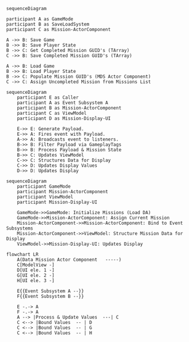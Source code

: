 ﻿```mermaid
sequenceDiagram
    
participant A as GameMode
participant B as SaveLoadSystem
participant C as Mission-ActorComponent

A ->> B: Save Game
B ->> B: Save Player State
B ->> C: Get Completed Mission GUID's (TArray)
C ->> B: Save Completed Mission GUID's (TArray)

A ->> B: Load Game
B ->> B: Load Player State
B ->> C: Populate Mission GUID's (MDS Actor Component)
C ->> C: Assign Uncompleted Mission from Missions List
```
```mermaid
sequenceDiagram
    participant E as Caller
    participant A as Event Subsystem A
    participant B as Mission-ActorComponent
    participant C as ViewModel
    participant D as Mission-Display-UI
    
    E->> E: Generate Payload.
    E->> A: Fires event with Payload.
    A->> A: Broadcasts event to listeners.
    B->> B: Filter Payload via GameplayTags
    B->> B: Process Payload & Mission State
    B->> C: Updates ViewModel
    C->> C: Structures Data for Display
    C->> D: Updates Display Values
    D->> D: Updates Display

```

```mermaid
sequenceDiagram
    participant GameMode
    participant Mission-ActorComponent
    participant ViewModel
    participant Mission-Display-UI
    
    GameMode->>GameMode: Initialize Missions (Load DA)
    GameMode->>Mission-ActorComponent: Assign Current Mission
    Mission-ActorComponent->>Mission-ActorComponent: Bind to Event Subsystems
    Mission-ActorComponent->>ViewModel: Structure Mission Data for Display
    ViewModel->>Mission-Display-UI: Updates Display

```

```mermaid
flowchart LR
    A(Data Mission Actor Component   -----)
    C[ModelView -]
    D[UI ele. 1 -]
    G[UI ele. 2 -]
    H[UI ele. 3 -]
    
    E{{Event Subsystem A --}}
    F{{Event Subsystem B --}}
    
    E -.-> A
    F -.-> A
    A --> |Process & Update Values  ---| C
    C <--> |Bound Values  -- | D
    C <--> |Bound Values  -- | G
    C <--> |Bound Values  -- | H
    
```